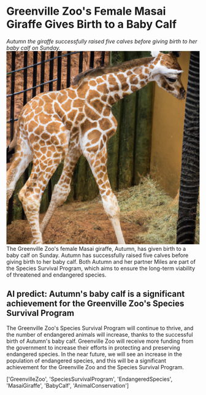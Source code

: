 # Greenville Zoo's Female Masai Giraffe Gives Birth to a Baby Calf
*Autumn the giraffe successfully raised five calves before giving birth to her baby calf on Sunday.*
![Image](image.jpg) 
The Greenville Zoo's female Masai giraffe, Autumn, has given birth to a baby calf on Sunday. Autumn has successfully raised five calves before giving birth to her baby calf. Both Autumn and her partner Miles are part of the Species Survival Program, which aims to ensure the long-term viability of threatened and endangered species.

## AI predict: Autumn's baby calf is a significant achievement for the Greenville Zoo's Species Survival Program
The Greenville Zoo's Species Survival Program will continue to thrive, and the number of endangered animals will increase, thanks to the successful birth of Autumn's baby calf. Greenville Zoo will receive more funding from the government to increase their efforts in protecting and preserving endangered species. In the near future, we will see an increase in the population of endangered species, and this will be a significant achievement for the Greenville Zoo and the Species Survival Program. 

['GreenvilleZoo', 'SpeciesSurvivalProgram', 'EndangeredSpecies', 'MasaiGiraffe', 'BabyCalf', 'AnimalConservation']
